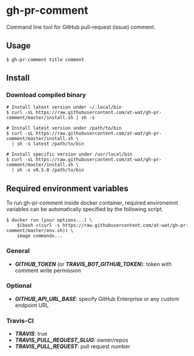 # gh-pr-comment

Command line tool for GitHub pull-request (issue) comment.

## Usage

```
$ gh-pr-comment title comment
```

## Install

### Download compiled binary
```shell
# Install latest version under ~/.local/bin
$ curl -sL https://raw.githubusercontent.com/at-wat/gh-pr-comment/master/install.sh | sh -s

# Install latest version under /path/to/bin
$ curl -sL https://raw.githubusercontent.com/at-wat/gh-pr-comment/master/install.sh \
  | sh -s latest /path/to/bin

# Install specific version under /usr/local/bin
$ curl -sL https://raw.githubusercontent.com/at-wat/gh-pr-comment/master/install.sh \
  | sh -s v0.5.0 /path/to/bin
```

## Required environment variables

To run gh-pr-comment inside docker container, required environemnt variables can be automatically specified by the following script.
```shell
$ docker run [your options...] \
    $(bash <(curl -s https://raw.githubusercontent.com/at-wat/gh-pr-comment/master/env.sh)) \
    image commands...
```

### General
- ***GITHUB\_TOKEN*** (or ***TRAVIS\_BOT\_GITHUB\_TOKEN***): token with comment write permission

### Optional
- ***GITHUB\_API\_URL\_BASE***: specify GitHub Enterprise or any custom endpoint URL

### Travis-CI
- ***TRAVIS***: true
- ***TRAVIS\_PULL\_REQUEST\_SLUG***: owner/repos
- ***TRAVIS\_PULL\_REQUEST***: pull request number

